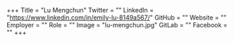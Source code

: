 +++
Title = "Lu Mengchun"
Twitter = ""
LinkedIn = "https://www.linkedin.com/in/emily-lu-8149a567/"
GitHub = ""
Website = ""
Employer = ""
Role = ""
Image = "lu-mengchun.jpg"
GitLab = ""
Facebook = ""
+++
